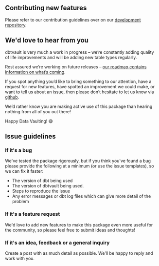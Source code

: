 ## Contributing new features

Please refer to our contribution guidelines over on our [development repository](https://github.com/Datavault-UK/dbtvault/blob/master/CONTRIBUTING.md).

## We'd love to hear from you

dbtvault is very much a work in progress – we’re constantly adding quality of life improvements and will be adding
new table types regularly.

Rest assured we’re working on future releases – [our roadmap contains information on what’s coming](https://automate-dv.readthedocs.io/en/latest/roadmap/).
 
If you spot anything you’d like to bring something to our attention, have a request for new features, have spotted an improvement we could make, 
or want to tell us about an issue, then please don’t hesitate to let us know via [github](https://github.com/Datavault-UK/dbtvault/issues). 

We’d rather know you are making active use of this package than hearing nothing from all of you out there! 

Happy Data Vaulting! :smile:

## Issue guidelines

### If it's a bug
We've tested the package rigorously, but if you think you've found a bug please provide the following 
at a minimum (or use the issue templates), so we can fix it faster:

- The version of dbt being used
- The version of dbtvault being used.
- Steps to reproduce the issue
- Any error messages or dbt log files which can give more detail of the problem

### If it's a feature request
We'd love to add new features to make this package even more useful for the community,
so please feel free to submit ideas and thoughts!

### If it's an idea, feedback or a general inquiry
Create a post with as much detail as possible. We'll be happy to reply and work with you.
